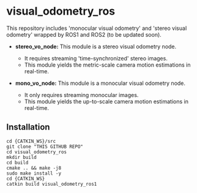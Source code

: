 # visual_odometry_ros
This repository includes 'monocular visual odometry' and 'stereo visual odometry' wrapped by ROS1 and ROS2 (to be updated soon).

*  **stereo_vo_node:** This module is a stereo visual odometry node. 
   - It requires streaming 'time-synchronized' stereo images. 
   - This module yields the metric-scale camera motion estimations in real-time.

*  **mono_vo_node:** This module is a monocular visual odometry node. 
   - It only requires streaming monocular images. 
   - This module yields the up-to-scale camera motion estimations in real-time.

## Installation
```
cd {CATKIN_WS}/src
git clone "THIS GITHUB REPO"
cd visual_odometry_ros
mkdir build
cd build
cmake .. && make -j8
sudo make install -y
cd {CATKIN_WS} 
catkin build visual_odometry_ros1
```